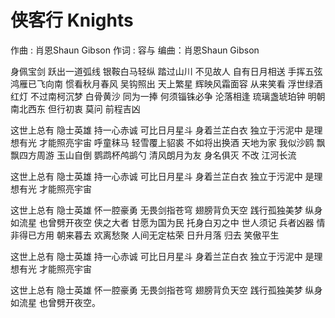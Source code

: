 # 侠客行 Knights

作曲 : 肖恩Shaun Gibson
作词 : 容与
编曲：肖恩Shaun Gibson

身佩宝剑 跃出一道弧线 银鞍白马轻纵
踏过山川 不见故人 自有日月相送
手挥五弦 鸿雁已飞向南 惯看秋月春风
吴钩照出 天上繁星 辉映风霜面容
从来笑看 浮世绿酒红灯 不过南柯沉梦
白骨黄沙 同为一捧 何须锱铢必争
沦落相逢 琉璃盏琥珀钟 明朝南北西东
但行初衷 莫问 前程吉凶

这世上总有 隐士英雄
持一心赤诚 可比日月星斗
身着兰芷白衣 独立于污泥中
是理想有光 才能照亮宇宙
呼童秣马 轻雪覆上貂裘 不如将出换酒
天地为家 我似沙鸥 飘飘四方周游
玉山自倒 鹦鹉杯鸬鹚勺 清风朗月为友
身名俱灭 不改 江河长流

这世上总有 隐士英雄
持一心赤诚 可比日月星斗
身着兰芷白衣 独立于污泥中
是理想有光 才能照亮宇宙

这世上总有 隐士英雄
怀一腔豪勇 无畏剑指苍穹
翅膀背负天空 践行孤独美梦
纵身如流星 也曾劈开夜空
侠之大者 甘愿为国为民 托身白刃之中
世人须记 兵者凶器 情非得已方用
朝来暮去 欢离愁聚 人间无定枯荣
日升月落 归去 笑傲平生

这世上总有 隐士英雄
持一心赤诚 可比日月星斗
身着兰芷白衣 独立于污泥中
是理想有光 才能照亮宇宙

这世上总有 隐士英雄
怀一腔豪勇 无畏剑指苍穹
翅膀背负天空 践行孤独美梦
纵身如流星 也曾劈开夜空。 

